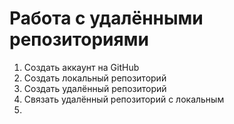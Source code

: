 ﻿# Работа с удалёнными репозиториями
1. Создать аккаунт на GitHub
2. Создать локальный репозиторий 
3. Создать удалённый репозиторий
4. Связать удалённый репозиторий с локальным
5. 
